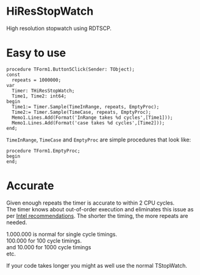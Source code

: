 # HiResStopWatch
High resolution stopwatch using RDTSCP. 

# Easy to use

```delphi
procedure TForm1.Button5Click(Sender: TObject);
const
  repeats = 1000000;
var
  Timer: THiResStopWatch;
  Time1, Time2: int64;
begin
  Time1:= Timer.Sample(TimeInRange, repeats, EmptyProc);
  Time2:= Timer.Sample(TimeCase, repeats, EmptyProc);
  Memo1.Lines.Add(Format('InRange takes %d cycles',[Time1]));
  Memo1.Lines.Add(Format('case takes %d cycles',[Time2]));
end;
```

`TimeInRange`, `TimeCase` and `EmptyProc` are simple procedures that look like:

```delphi
procedure TForm1.EmptyProc;
begin
end;
```

# Accurate  
Given enough repeats the timer is accurate to within 2 CPU cycles.  
The timer knows about out-of-order execution and eliminates this issue as per [Intel recommendations](http://www.intel.de/content/dam/www/public/us/en/documents/white-papers/ia-32-ia-64-benchmark-code-execution-paper.pdf).
The shorter the timing, the more repeats are needed.  

1.000.000 is normal for single cycle timings.  
100.000 for 100 cycle timings.  
and 10.000 for 1000 cycle timings  
etc.

If your code takes longer you might as well use the normal TStopWatch.  
